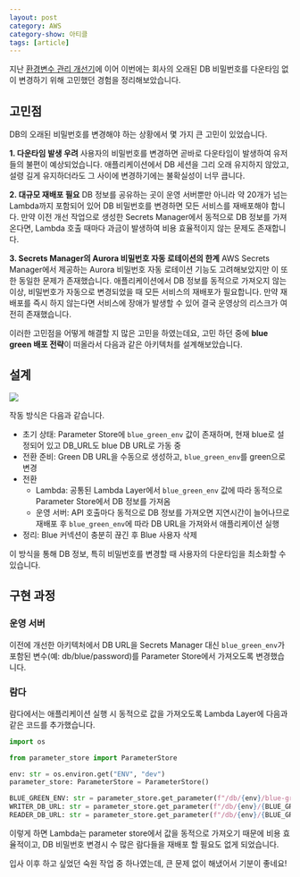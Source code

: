```yaml
---
layout: post
category: AWS
category-show: 아티클
tags: [article]
---
```


지난 [환경변수 관리 개선기](https://imasimdi.dev/aws/AWS-Secrets-Manager%EC%99%80-Parameter-Store%EB%A5%BC-%ED%99%9C%EC%9A%A9%ED%95%9C-%ED%99%98%EA%B2%BD%EB%B3%80%EC%88%98-%EA%B4%80%EB%A6%AC-%EA%B0%9C%EC%84%A0)에 이어 이번에는 회사의 오래된 DB 비밀번호를 다운타임 없이 변경하기 위해 고민했던 경험을 정리해보았습니다.

## 고민점

DB의 오래된 비밀번호를 변경해야 하는 상황에서 몇 가지 큰 고민이 있었습니다.

**1. 다운타임 발생 우려**
사용자의 비밀번호를 변경하면 곧바로 다운타임이 발생하여 유저들의 불편이 예상되었습니다. 애플리케이션에서 DB 세션을 그리 오래 유지하지 않았고, 설령 길게 유지하더라도 그 사이에 변경하기에는 불확실성이 너무 큽니다.

**2. 대규모 재배포 필요**
DB 정보를 공유하는 곳이 운영 서버뿐만 아니라 약 20개가 넘는 Lambda까지 포함되어 있어 DB 비밀번호를 변경하면 모든 서비스를 재배포해야 합니다.
만약 이전 개선 작업으로 생성한 Secrets Manager에서 동적으로 DB 정보를 가져온다면, Lambda 호출 때마다 과금이 발생하여 비용 효율적이지 않는 문제도 존재합니다.

**3. Secrets Manager의 Aurora 비밀번호 자동 로테이션의 한계**
AWS Secrets Manager에서 제공하는 Aurora 비밀번호 자동 로테이션 기능도 고려해보았지만 이 또한 동일한 문제가 존재했습니다.
애플리케이션에서 DB 정보를 동적으로 가져오지 않는 이상, 비밀번호가 자동으로 변경되었을 때 모든 서비스의 재배포가 필요합니다. 만약 재배포를 즉시 하지 않는다면 서비스에 장애가 발생할 수 있어 결국 운영상의 리스크가 여전히 존재했습니다.
    
이러한 고민점을 어떻게 해결할 지 많은 고민을 하였는데요, 고민 하던 중에 **blue green 배포 전략**이 떠올라서 다음과 같은 아키텍처를 설계해보았습니다.

## 설계

![](https://velog.velcdn.com/images/leehjhjhj/post/d96f0917-b4ad-40f3-be64-053333922421/image.png)

작동 방식은 다음과 같습니다.

- 초기 상태: Parameter Store에 `blue_green_env` 값이 존재하며, 현재 blue로 설정되어 있고 DB_URL도 blue DB URL로 가동 중
- 전환 준비: Green DB URL을 수동으로 생성하고, `blue_green_env`를 green으로 변경
- 전환
	- Lambda: 공통된 Lambda Layer에서 `blue_green_env` 값에 따라 동적으로 Parameter Store에서 DB 정보를 가져옴
    - 운영 서버: API 호출마다 동적으로 DB 정보를 가져오면 지연시간이 늘어나므로 재배포 후 `blue_green_env`에 따라 DB URL을 가져와서 애플리케이션 실행
- 정리: Blue 커넥션이 충분히 끊긴 후 Blue 사용자 삭제

이 방식을 통해 DB 정보, 특히 비밀번호를 변경할 때 사용자의 다운타임을 최소화할 수 있습니다.

## 구현 과정

### 운영 서버
이전에 개선한 아키텍처에서 DB URL을 Secrets Manager 대신 `blue_green_env`가 포함된 변수(예: db/blue/password)를 Parameter Store에서 가져오도록 변경했습니다.

### 람다

람다에서는 애플리케이션 실행 시 동적으로 값을 가져오도록 Lambda Layer에 다음과 같은 코드를 추가했습니다.

```python
import os

from parameter_store import ParameterStore

env: str = os.environ.get("ENV", "dev")
parameter_store: ParameterStore = ParameterStore()

BLUE_GREEN_ENV: str = parameter_store.get_parameter(f"/db/{env}/blue-green-env")
WRITER_DB_URL: str = parameter_store.get_parameter(f"/db/{env}/{BLUE_GREEN_ENV}/writer-db-url")
READER_DB_URL: str = parameter_store.get_parameter(f"/db/{env}/{BLUE_GREEN_ENV}/reader-db-url")
```

이렇게 하면 Lambda는 parameter store에서 값을 동적으로 가져오기 때문에 비용 효율적이고, DB 비밀번호 변경시 수 많은 람다들을 재배포 할 필요도 없게 되었습니다.

입사 이후 하고 싶었던 숙원 작업 중 하나였는데, 큰 문제 없이 해냈어서 기분이 좋네요!



